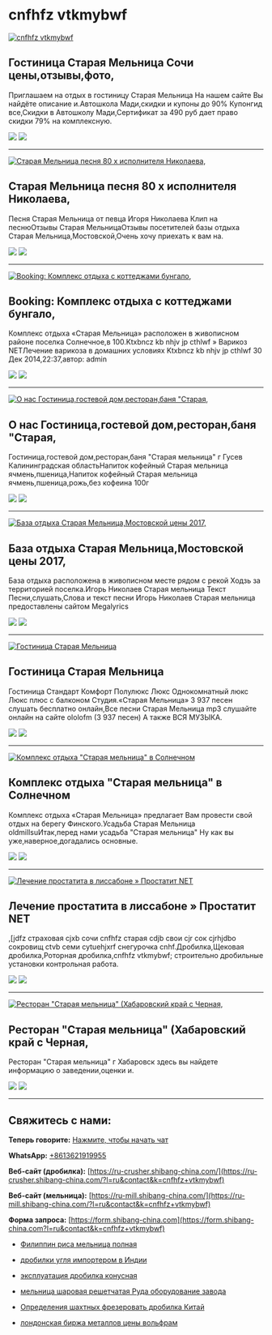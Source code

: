 # cnfhfz vtkmybwf

<a href="https://swt.shibang-china.com/?l=ru&img&k=cnfhfz+vtkmybwf" target="_blank">![cnfhfz vtkmybwf](http://static.shibang-china.com/all-800x300/938.jpg)</a>

## Гостиница Старая Мельница Сочи цены,отзывы,фото,
Приглашаем на отдых в гостиницу Старая Мельница На нашем сайте Вы найдёте описание и.Автошкола Мади,скидки и купоны до 90% Купонгид все,Скидки в Автошколу Мади,Сертификат за 490 руб дает право скидки 79% на комплексную.


<a href="https://whatsapp.shibangsoft.com/WhatsApp.php" target="_blank" title="WhatsApp">![](http://static.shibang-china.com/icon/whatsapp.png)</a> <a href="https://swt.shibang-china.com/?l=ru&icon&k=cnfhfz+vtkmybwf" target="_blank">![](http://static.shibang-china.com/icon/chat-ru.png)</a>

---

<a href="https://swt.shibang-china.com/?l=ru&img&k=cnfhfz+vtkmybwf" target="_blank">![Старая Мельница песня 80 х исполнителя Николаева,](http://static.shibang-china.com/all-800x300/1057.jpg)</a>

## Старая Мельница песня 80 х исполнителя Николаева,
Песня Старая Мельница от певца Игоря Николаева Клип на песнюОтзывы Старая МельницаОтзывы посетителей базы отдыха Старая Мельница,Мостовской,Очень хочу приехать к вам на.


<a href="https://whatsapp.shibangsoft.com/WhatsApp.php" target="_blank" title="WhatsApp">![](http://static.shibang-china.com/icon/whatsapp.png)</a> <a href="https://swt.shibang-china.com/?l=ru&icon&k=cnfhfz+vtkmybwf" target="_blank">![](http://static.shibang-china.com/icon/chat-ru.png)</a>

---

<a href="https://swt.shibang-china.com/?l=ru&img&k=cnfhfz+vtkmybwf" target="_blank">![Booking: Комплекс отдыха с коттеджами бунгало,](http://static.shibang-china.com/all-800x300/1058.jpg)</a>

## Booking: Комплекс отдыха с коттеджами бунгало,
Комплекс отдыха «Старая Мельница» расположен в живописном районе поселка Солнечное,в 100.Ktxbncz kb nhjv jp cthlwf » Варикоз NETЛечение варикоза в домашних условиях Ktxbncz kb nhjv jp cthlwf 30 Дек 2014,22:37,автор: admin


<a href="https://whatsapp.shibangsoft.com/WhatsApp.php" target="_blank" title="WhatsApp">![](http://static.shibang-china.com/icon/whatsapp.png)</a> <a href="https://swt.shibang-china.com/?l=ru&icon&k=cnfhfz+vtkmybwf" target="_blank">![](http://static.shibang-china.com/icon/chat-ru.png)</a>

---

<a href="https://swt.shibang-china.com/?l=ru&img&k=cnfhfz+vtkmybwf" target="_blank">![О нас Гостиница,гостевой дом,ресторан,баня "Старая,](http://static.shibang-china.com/all-800x300/1496.jpg)</a>

## О нас Гостиница,гостевой дом,ресторан,баня "Старая,
Гостиница,гостевой дом,ресторан,баня "Старая мельница" г Гусев Калининградская областьНапиток кофейный Старая мельница ячмень,пшеница,Напиток кофейный Старая мельница ячмень,пшеница,рожь,без кофеина 100г


<a href="https://whatsapp.shibangsoft.com/WhatsApp.php" target="_blank" title="WhatsApp">![](http://static.shibang-china.com/icon/whatsapp.png)</a> <a href="https://swt.shibang-china.com/?l=ru&icon&k=cnfhfz+vtkmybwf" target="_blank">![](http://static.shibang-china.com/icon/chat-ru.png)</a>

---

<a href="https://swt.shibang-china.com/?l=ru&img&k=cnfhfz+vtkmybwf" target="_blank">![База отдыха Старая Мельница,Мостовской цены 2017,](http://static.shibang-china.com/all-800x300/972.jpg)</a>

## База отдыха Старая Мельница,Мостовской цены 2017,
База отдыха расположена в живописном месте рядом с рекой Ходзь за территорией поселка.Игорь Николаев Старая мельница Текст Песни,слушать,Слова и текст песни Игорь Николаев Старая мельница предоставлены сайтом Megalyrics


<a href="https://whatsapp.shibangsoft.com/WhatsApp.php" target="_blank" title="WhatsApp">![](http://static.shibang-china.com/icon/whatsapp.png)</a> <a href="https://swt.shibang-china.com/?l=ru&icon&k=cnfhfz+vtkmybwf" target="_blank">![](http://static.shibang-china.com/icon/chat-ru.png)</a>

---

<a href="https://swt.shibang-china.com/?l=ru&img&k=cnfhfz+vtkmybwf" target="_blank">![Гостиница Старая Мельница](http://static.shibang-china.com/all-800x300/705.jpg)</a>

## Гостиница Старая Мельница
Гостиница Стандарт Комфорт Полулюкс Люкс Однокомнатный люкс Люкс плюс с балконом Студия.«Старая Мельница» 3 937 песен слушать бесплатно онлайн,Все песни Старая Мельница mp3 слушайте онлайн на сайте ololofm (3 937 песен) А также ВСЯ МУЗЫКА.


<a href="https://whatsapp.shibangsoft.com/WhatsApp.php" target="_blank" title="WhatsApp">![](http://static.shibang-china.com/icon/whatsapp.png)</a> <a href="https://swt.shibang-china.com/?l=ru&icon&k=cnfhfz+vtkmybwf" target="_blank">![](http://static.shibang-china.com/icon/chat-ru.png)</a>

---

<a href="https://swt.shibang-china.com/?l=ru&img&k=cnfhfz+vtkmybwf" target="_blank">![Комплекс отдыха "Старая мельница" в Солнечном](http://static.shibang-china.com/all-800x300/1106.jpg)</a>

## Комплекс отдыха "Старая мельница" в Солнечном
Комплекс отдыха «Старая Мельница» предлагает Вам провести свой отдых на берегу Финского.Усадьба Старая Мельница oldmillsuИтак,перед нами усадьба "Старая мельница" Ну как вы уже,наверное,догадались основные.


<a href="https://whatsapp.shibangsoft.com/WhatsApp.php" target="_blank" title="WhatsApp">![](http://static.shibang-china.com/icon/whatsapp.png)</a> <a href="https://swt.shibang-china.com/?l=ru&icon&k=cnfhfz+vtkmybwf" target="_blank">![](http://static.shibang-china.com/icon/chat-ru.png)</a>

---

<a href="https://swt.shibang-china.com/?l=ru&img&k=cnfhfz+vtkmybwf" target="_blank">![Лечение простатита в лиссабоне » Простатит NET](http://static.shibang-china.com/all-800x300/384.jpg)</a>

## Лечение простатита в лиссабоне » Простатит NET
,[jdfz страховая cjxb сочи cnfhfz старая cdjb свои cjr сок cjrhjdbo сокровищ ctvb семи cytuehjxrf снегурочка cnhf.Дробилка,Щековая дробилка,Роторная дробилка,cnfhfz vtkmybwf; строительно дробильные установки контрольная работа.


<a href="https://whatsapp.shibangsoft.com/WhatsApp.php" target="_blank" title="WhatsApp">![](http://static.shibang-china.com/icon/whatsapp.png)</a> <a href="https://swt.shibang-china.com/?l=ru&icon&k=cnfhfz+vtkmybwf" target="_blank">![](http://static.shibang-china.com/icon/chat-ru.png)</a>

---

<a href="https://swt.shibang-china.com/?l=ru&img&k=cnfhfz+vtkmybwf" target="_blank">![Ресторан "Старая мельница" (Хабаровский край с Черная,](http://static.shibang-china.com/all-800x300/805.jpg)</a>

## Ресторан "Старая мельница" (Хабаровский край с Черная,
Ресторан "Старая мельница" г Хабаровск здесь вы найдете информацию о заведении,оценки и.

<a href="https://whatsapp.shibangsoft.com/WhatsApp.php" target="_blank" title="WhatsApp">![](http://static.shibang-china.com/icon/whatsapp.png)</a> <a href="https://swt.shibang-china.com/?l=ru&icon&k=cnfhfz+vtkmybwf" target="_blank">![](http://static.shibang-china.com/icon/chat-ru.png)</a>

---
## Свяжитесь с нами:

**Теперь говорите:** [Нажмите, чтобы начать чат](https://swt.shibang-china.com?l=ru&contact&k=cnfhfz+vtkmybwf)

**WhatsApp:**  [+8613621919955](https://whatsapp.shibangsoft.com/WhatsApp.php)

**Веб-сайт (дробилка):** [https://ru-crusher.shibang-china.com/](https://ru-crusher.shibang-china.com/?l=ru&contact&k=cnfhfz+vtkmybwf)

**Веб-сайт (мельница):** [https://ru-mill.shibang-china.com/](https://ru-mill.shibang-china.com/?l=ru&contact&k=cnfhfz+vtkmybwf)

**Форма запроса:** [https://form.shibang-china.com](https://form.shibang-china.com?l=ru&contact&k=cnfhfz+vtkmybwf)

* [Филиппин риса мельница полная](../104/%D0%A4%D0%B8%D0%BB%D0%B8%D0%BF%D0%BF%D0%B8%D0%BD%20%D1%80%D0%B8%D1%81%D0%B0%20%D0%BC%D0%B5%D0%BB%D1%8C%D0%BD%D0%B8%D1%86%D0%B0%20%D0%BF%D0%BE%D0%BB%D0%BD%D0%B0%D1%8F.md)

* [дробилки угля импортером в Индии](../104/%D0%B4%D1%80%D0%BE%D0%B1%D0%B8%D0%BB%D0%BA%D0%B8%20%D1%83%D0%B3%D0%BB%D1%8F%20%D0%B8%D0%BC%D0%BF%D0%BE%D1%80%D1%82%D0%B5%D1%80%D0%BE%D0%BC%20%D0%B2%20%D0%98%D0%BD%D0%B4%D0%B8%D0%B8.md)

* [эксплуатация дробилка конусная](../94/%D1%8D%D0%BA%D1%81%D0%BF%D0%BB%D1%83%D0%B0%D1%82%D0%B0%D1%86%D0%B8%D1%8F%20%D0%B4%D1%80%D0%BE%D0%B1%D0%B8%D0%BB%D0%BA%D0%B0%20%D0%BA%D0%BE%D0%BD%D1%83%D1%81%D0%BD%D0%B0%D1%8F.md)

* [мельница шаровая решетчатая Руда оборудование завода](../100/%D0%BC%D0%B5%D0%BB%D1%8C%D0%BD%D0%B8%D1%86%D0%B0%20%D1%88%D0%B0%D1%80%D0%BE%D0%B2%D0%B0%D1%8F%20%D1%80%D0%B5%D1%88%D0%B5%D1%82%D1%87%D0%B0%D1%82%D0%B0%D1%8F%20%D0%A0%D1%83%D0%B4%D0%B0%20%D0%BE%D0%B1%D0%BE%D1%80%D1%83%D0%B4%D0%BE%D0%B2%D0%B0%D0%BD%D0%B8%D0%B5%20%D0%B7%D0%B0%D0%B2%D0%BE%D0%B4%D0%B0.md)

* [Определения шахтных фрезеровать дробилка Китай](../95/%D0%9E%D0%BF%D1%80%D0%B5%D0%B4%D0%B5%D0%BB%D0%B5%D0%BD%D0%B8%D1%8F%20%D1%88%D0%B0%D1%85%D1%82%D0%BD%D1%8B%D1%85%20%D1%84%D1%80%D0%B5%D0%B7%D0%B5%D1%80%D0%BE%D0%B2%D0%B0%D1%82%D1%8C%20%D0%B4%D1%80%D0%BE%D0%B1%D0%B8%D0%BB%D0%BA%D0%B0%20%D0%9A%D0%B8%D1%82%D0%B0%D0%B9.md)

* [лондонская биржа металлов цены вольфрам](../92/%D0%BB%D0%BE%D0%BD%D0%B4%D0%BE%D0%BD%D1%81%D0%BA%D0%B0%D1%8F%20%D0%B1%D0%B8%D1%80%D0%B6%D0%B0%20%D0%BC%D0%B5%D1%82%D0%B0%D0%BB%D0%BB%D0%BE%D0%B2%20%D1%86%D0%B5%D0%BD%D1%8B%20%D0%B2%D0%BE%D0%BB%D1%8C%D1%84%D1%80%D0%B0%D0%BC.md)